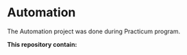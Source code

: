 # Automation
The Automation project was done during Practicum program. 

<b> This repository contain: </b>

